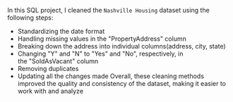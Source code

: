 In this SQL project, I cleaned the `Nashville Housing` dataset using the following steps:
- Standardizing the date format</li>
- Handling missing values in the "PropertyAddress" column
- Breaking down the address into individual columns(address, city, state)
- Changing "Y" and "N" to "Yes" and "No", respectively, in </li>the "SoldAsVacant" column
- Removing duplicates
- Updating all the changes made
Overall, these cleaning methods improved the quality and consistency of the dataset, making it easier to work with and analyze
